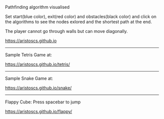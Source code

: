 Pathfinding algorithm visualised

Set start(blue color), exit(red color) and obstacles(black color) and click on the algorithms to see the nodes exlored and the shortest path at the end.

The player cannot go through walls but can move diagonally.

https://aristoscs.github.io

---------------------------------------------------------------
Sample Tetris Game at: 

https://aristoscs.github.io/tetris/

---------------------------------------------------------------

Sample Snake Game at:

https://aristoscs.github.io/snake/

---------------------------------------------------------------

Flappy Cube: Press spacebar to jump

https://aristoscs.github.io/flappy/
